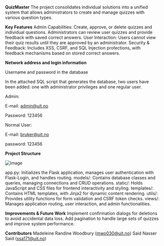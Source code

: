 **QuizMaster**
The project consolidates individual solutions into a unified system that allows administrators to create and manage quizzes with various question types.

**Key Features**
Admin Capabilities: Create, approve, or delete quizzes and individual questions. Administrators can review user quizzes and provide feedback with saved correct answers.
User Interaction: Users cannot view their quiz results until they are approved by an administrator.
Security & Feedback: Includes XSS, CSRF, and SQL Injection protections, with feedback mechanisms based on stored correct answers.

**Network address and login information**

Username and password in the database

In the attached SQL script that generates the database, two users have been added: one with administrator privileges and one regular user.

Admin:

E-mail: admin@uit.no

Password: 123456


Normal User:

E-mail: bruker@uit.no

password: 123456



**Project Structure**

![image](https://github.com/user-attachments/assets/b02bf238-47f9-4597-b663-21d833dade52)

app.py: Initializes the Flask application, manages user authentication with Flask-Login, and handles routing.
models/: Contains database classes and queries, managing connections and CRUD operations.
static/: Holds JavaScript and CSS files for frontend interactivity and styling.
templates/: Contains HTML templates, with Jinja2 for dynamic content rendering.
utils/: Provides utility functions for form validation and CSRF token checks.
views/: Manages application routing, user interaction, and admin functionalities.

**Improvements & Future Work**
Implement confirmation dialogs for deletions to avoid accidental data loss.
Add pagination to handle large sets of quizzes and improve system performance.

**Contributors**
Madeleine Randine Woodbury (mwo030@uit.no)
Said Nasser Said (ssa171@uit.no)
